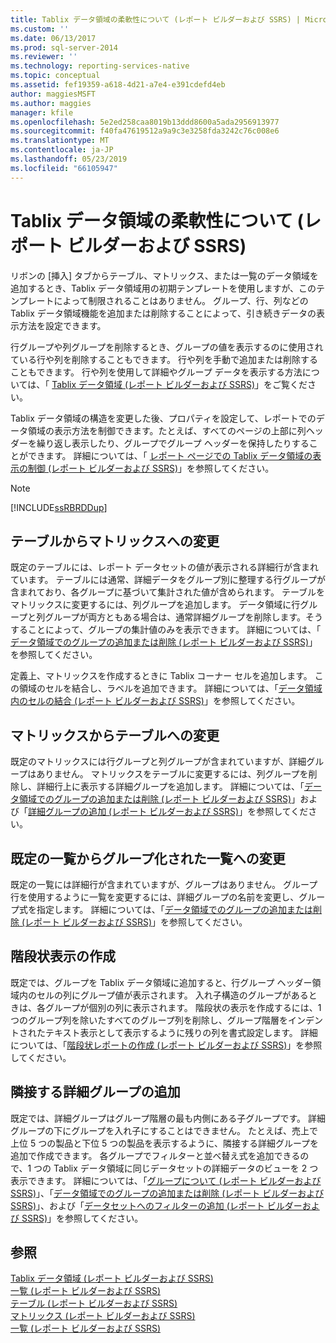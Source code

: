 ```yaml
---
title: Tablix データ領域の柔軟性について (レポート ビルダーおよび SSRS) | Microsoft Docs
ms.custom: ''
ms.date: 06/13/2017
ms.prod: sql-server-2014
ms.reviewer: ''
ms.technology: reporting-services-native
ms.topic: conceptual
ms.assetid: fef19359-a618-4d21-a7e4-e391cdefd4eb
author: maggiesMSFT
ms.author: maggies
manager: kfile
ms.openlocfilehash: 5e2ed258caa8019b13ddd8600a5ada2956913977
ms.sourcegitcommit: f40fa47619512a9a9c3e3258fda3242c76c008e6
ms.translationtype: MT
ms.contentlocale: ja-JP
ms.lasthandoff: 05/23/2019
ms.locfileid: "66105947"
---
```

# <a name="exploring-the-flexibility-of-a-tablix-data-region-report-builder-and-ssrs"></a>Tablix データ領域の柔軟性について (レポート ビルダーおよび SSRS)
  リボンの [挿入] タブからテーブル、マトリックス、または一覧のデータ領域を追加するとき、Tablix データ領域用の初期テンプレートを使用しますが、このテンプレートによって制限されることはありません。 グループ、行、列などの Tablix データ領域機能を追加または削除することによって、引き続きデータの表示方法を設定できます。  
  
 行グループや列グループを削除するとき、グループの値を表示するのに使用されている行や列を削除することもできます。 行や列を手動で追加または削除することもできます。 行や列を使用して詳細やグループ データを表示する方法については、「 [Tablix データ領域 &#40;レポート ビルダーおよび SSRS&#41;](../tablix-data-region-report-builder-and-ssrs.md)」をご覧ください。  
  
 Tablix データ領域の構造を変更した後、プロパティを設定して、レポートでのデータ領域の表示方法を制御できます。たとえば、すべてのページの上部に列ヘッダーを繰り返し表示したり、グループでグループ ヘッダーを保持したりすることができます。 詳細については、「 [レポート ページでの Tablix データ領域の表示の制御 &#40;レポート ビルダーおよび SSRS&#41;](controlling-the-tablix-data-region-display-on-a-report-page.md)」を参照してください。  
  
> [!NOTE]  
>  [!INCLUDE[ssRBRDDup](../../includes/ssrbrddup-md.md)]  
  
## <a name="changing-a-table-to-a-matrix"></a>テーブルからマトリックスへの変更  
 既定のテーブルには、レポート データセットの値が表示される詳細行が含まれています。 テーブルには通常、詳細データをグループ別に整理する行グループが含まれており、各グループに基づいて集計された値が含められます。 テーブルをマトリックスに変更するには、列グループを追加します。 データ領域に行グループと列グループが両方ともある場合は、通常詳細グループを削除します。そうすることによって、グループの集計値のみを表示できます。 詳細については、「 [データ領域でのグループの追加または削除 &#40;レポート ビルダーおよび SSRS&#41;](add-or-delete-a-group-in-a-data-region-report-builder-and-ssrs.md)」を参照してください。  
  
 定義上、マトリックスを作成するときに Tablix コーナー セルを追加します。 この領域のセルを結合し、ラベルを追加できます。 詳細については、「[データ領域内のセルの結合 &#40;レポート ビルダーおよび SSRS&#41;](merge-cells-in-a-data-region-report-builder-and-ssrs.md)」を参照してください。  
  
## <a name="changing-a-matrix-to-a-table"></a>マトリックスからテーブルへの変更  
 既定のマトリックスには行グループと列グループが含まれていますが、詳細グループはありません。 マトリックスをテーブルに変更するには、列グループを削除し、詳細行上に表示する詳細グループを追加します。 詳細については、「[データ領域でのグループの追加または削除 &#40;レポート ビルダーおよび SSRS&#41;](add-or-delete-a-group-in-a-data-region-report-builder-and-ssrs.md)」および「[詳細グループの追加 &#40;レポート ビルダーおよび SSRS&#41;](add-a-details-group-report-builder-and-ssrs.md)」を参照してください。  
  
## <a name="changing-a-default-list-to-a-grouped-list"></a>既定の一覧からグループ化された一覧への変更  
 既定の一覧には詳細行が含まれていますが、グループはありません。 グループ行を使用するように一覧を変更するには、詳細グループの名前を変更し、グループ式を指定します。 詳細については、「[データ領域でのグループの追加または削除 &#40;レポート ビルダーおよび SSRS&#41;](add-or-delete-a-group-in-a-data-region-report-builder-and-ssrs.md)」を参照してください。  
  
## <a name="creating-stepped-displays"></a>階段状表示の作成  
 既定では、グループを Tablix データ領域に追加すると、行グループ ヘッダー領域内のセルの列にグループ値が表示されます。 入れ子構造のグループがあるときは、各グループが個別の列に表示されます。 階段状の表示を作成するには、1 つのグループ列を除いたすべてのグループ列を削除し、グループ階層をインデントされたテキスト表示として表示するように残りの列を書式設定します。 詳細については、「[階段状レポートの作成 &#40;レポート ビルダーおよび SSRS&#41;](create-a-stepped-report-report-builder-and-ssrs.md)」を参照してください。  
  
## <a name="adding-an-adjacent-details-group"></a>隣接する詳細グループの追加  
 既定では、詳細グループはグループ階層の最も内側にある子グループです。 詳細グループの下にグループを入れ子にすることはできません。 たとえば、売上で上位 5 つの製品と下位 5 つの製品を表示するように、隣接する詳細グループを追加で作成できます。 各グループでフィルターと並べ替え式を追加できるので、1 つの Tablix データ領域に同じデータセットの詳細データのビューを 2 つ表示できます。 詳細については、「[グループについて &#40;レポート ビルダーおよび SSRS&#41;](understanding-groups-report-builder-and-ssrs.md)」、「[データ領域でのグループの追加または削除 &#40;レポート ビルダーおよび SSRS&#41;](add-or-delete-a-group-in-a-data-region-report-builder-and-ssrs.md)」、および「[データセットへのフィルターの追加 &#40;レポート ビルダーおよび SSRS&#41;](../report-data/add-a-filter-to-a-dataset-report-builder-and-ssrs.md)」を参照してください。  
  
## <a name="see-also"></a>参照  
 [Tablix データ領域 &#40;レポート ビルダーおよび SSRS&#41;](../tablix-data-region-report-builder-and-ssrs.md)   
 [一覧 &#40;レポート ビルダーおよび SSRS&#41;](tables-matrices-and-lists-report-builder-and-ssrs.md)   
 [テーブル &#40;レポート ビルダーおよび SSRS&#41;](tables-report-builder-and-ssrs.md)   
 [マトリックス &#40;レポート ビルダーおよび SSRS&#41;](create-a-matrix-report-builder-and-ssrs.md)   
 [一覧 &#40;レポート ビルダーおよび SSRS&#41;](create-invoices-and-forms-with-lists-report-builder-and-ssrs.md)  
  
  
